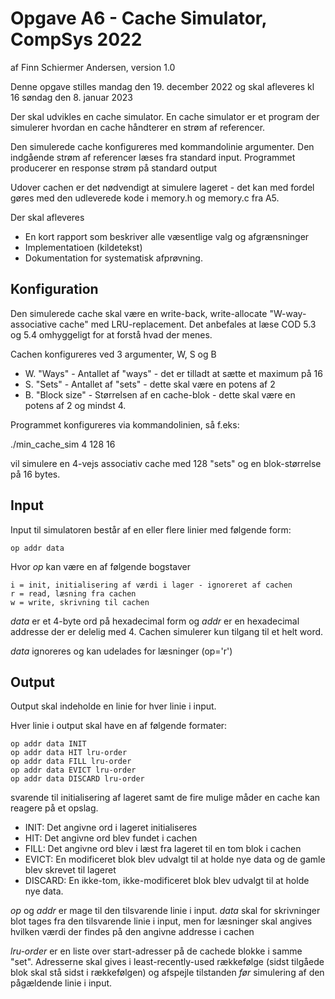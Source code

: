
# Opgave A6 - Cache Simulator, CompSys 2022

af Finn Schiermer Andersen, version 1.0

Denne opgave stilles mandag den 19. december 2022 og skal afleveres
kl 16 søndag den 8. januar 2023

Der skal udvikles en cache simulator. En cache simulator er et program der
simulerer hvordan en cache håndterer en strøm af referencer.

Den simulerede cache konfigureres med kommandolinie argumenter.
Den indgående strøm af referencer læses fra standard input.
Programmet producerer en response strøm på standard output

Udover cachen er det nødvendigt at simulere lageret - det kan med fordel
gøres med den udleverede kode i memory.h og memory.c fra A5.

Der skal afleveres

 * En kort rapport som beskriver alle væsentlige valg og afgrænsninger
 * Implementatioen (kildetekst)
 * Dokumentation for systematisk afprøvning.


## Konfiguration

Den simulerede cache skal være en write-back, write-allocate "W-way-associative cache" med LRU-replacement. Det anbefales at læse COD 5.3 og 5.4 omhyggeligt for at forstå hvad der menes.

Cachen konfigureres ved 3 argumenter, W, S og B

* W. "Ways" - Antallet af "ways" - det er tilladt at sætte et maximum på 16
* S. "Sets" - Antallet af "sets" - dette skal være en potens af 2
* B. "Block size" - Størrelsen af en cache-blok - dette skal være en potens af 2 og mindst 4.

Programmet konfigureres via kommandolinien, så f.eks:

./min_cache_sim 4 128 16

vil simulere en 4-vejs associativ cache med 128 "sets" og en blok-størrelse på 16 bytes.

## Input

Input til simulatoren består af en eller flere linier med følgende form:

~~~
op addr data
~~~

Hvor *op* kan være en af følgende bogstaver

~~~
i = init, initialisering af værdi i lager - ignoreret af cachen
r = read, læsning fra cachen
w = write, skrivning til cachen
~~~

*data* er et 4-byte ord på hexadecimal form
og *addr* er en hexadecimal addresse der er delelig med 4. 
Cachen simulerer kun tilgang til et helt word.

*data* ignoreres og kan udelades for læsninger (op='r')

## Output

Output skal indeholde en linie for hver linie i input.

Hver linie i output skal have en af følgende formater:

~~~
op addr data INIT
op addr data HIT lru-order
op addr data FILL lru-order
op addr data EVICT lru-order
op addr data DISCARD lru-order
~~~

svarende til initialisering af lageret samt de fire mulige måder en cache kan reagere på et opslag.

 * INIT: Det angivne ord i lageret initialiseres
 * HIT: Det angivne ord blev fundet i cachen
 * FILL: Det angivne ord blev i læst fra lageret til en tom blok i cachen
 * EVICT: En modificeret blok blev udvalgt til at holde nye data og de gamle blev skrevet til lageret
 * DISCARD: En ikke-tom, ikke-modificeret blok blev udvalgt til at holde nye data.

*op* og *addr* er mage til den tilsvarende linie i input.
*data* skal for skrivninger blot tages fra den tilsvarende linie i input,
men for læsninger skal angives hvilken værdi der findes på den angivne addresse i cachen

*lru-order* er en liste over start-adresser på de cachede blokke i samme "set".
Adresserne skal gives i least-recently-used rækkefølge (sidst tilgåede blok skal 
stå sidst i rækkefølgen) og afspejle tilstanden *før* simulering af den pågældende linie i input.


